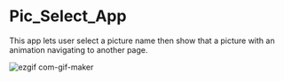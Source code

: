 # Pic_Select_App
This app lets user select a picture name  then show that a picture with an animation navigating to another page.

![ezgif com-gif-maker](https://user-images.githubusercontent.com/71358207/178128593-6d47361f-3942-433b-92d6-7540b76a98ce.gif)

